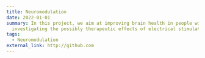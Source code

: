 ```yaml
---
title: Neuromodulation
date: 2022-01-01
summary: In this project, we aim at improving brain health in people with MS by
  investigating the possibly therapeutic effects of electrical stimulation.
tags:
  - Neuromodulation
external_link: http://github.com
---
```

